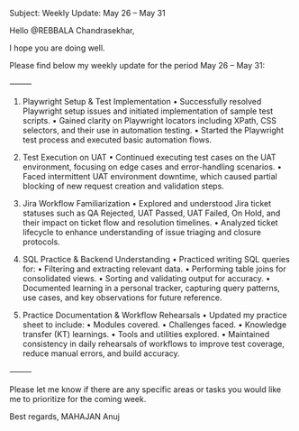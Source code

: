  Subject: Weekly Update: May 26 – May 31

Hello @REBBALA Chandrasekhar,

I hope you are doing well.

Please find below my weekly update for the period May 26 – May 31:

⸻

1. Playwright Setup & Test Implementation
	•	Successfully resolved Playwright setup issues and initiated implementation of sample test scripts.
	•	Gained clarity on Playwright locators including XPath, CSS selectors, and their use in automation testing.
	•	Started the Playwright test process and executed basic automation flows.

2. Test Execution on UAT
	•	Continued executing test cases on the UAT environment, focusing on edge cases and error-handling scenarios.
	•	Faced intermittent UAT environment downtime, which caused partial blocking of new request creation and validation steps.

3. Jira Workflow Familiarization
	•	Explored and understood Jira ticket statuses such as QA Rejected, UAT Passed, UAT Failed, On Hold, and their impact on ticket flow and resolution timelines.
	•	Analyzed ticket lifecycle to enhance understanding of issue triaging and closure protocols.

4. SQL Practice & Backend Understanding
	•	Practiced writing SQL queries for:
	•	Filtering and extracting relevant data.
	•	Performing table joins for consolidated views.
	•	Sorting and validating output for accuracy.
	•	Documented learning in a personal tracker, capturing query patterns, use cases, and key observations for future reference.

5. Practice Documentation & Workflow Rehearsals
	•	Updated my practice sheet to include:
	•	Modules covered.
	•	Challenges faced.
	•	Knowledge transfer (KT) learnings.
	•	Tools and utilities explored.
	•	Maintained consistency in daily rehearsals of workflows to improve test coverage, reduce manual errors, and build accuracy.

⸻

Please let me know if there are any specific areas or tasks you would like me to prioritize for the coming week.

Best regards,
MAHAJAN Anuj
